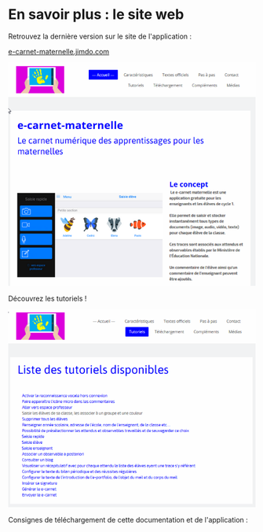 
# En savoir plus : le site web 

Retrouvez la dernière version sur le site de l'application : 

[e-carnet-maternelle.jimdo.com](https://e-carnet-maternelle.jimdo.com/)

![Le site web](screenshots/2018-02-06-06-39-29.png)

Découvrez les tutoriels !

![Les tutoriels](screenshots/2018-02-06-06-40-51.png)

Consignes de téléchargement de cette documentation et de l'application : 

<!-- ![Téléchargement](screenshots/2018-02-06-06-41-57.png) -->
